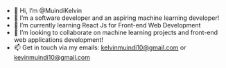 - 👋 Hi, I’m @MuindiKelvin
- 👀 I’m a software developer and an aspiring machine learning developer!
- 🌱 I’m currently learning React Js for Front-end Web Development
- 💞️ I’m looking to collaborate on machine learning projects and front-end web applications development!
- 📫 Get in touch via my emails: kelvinmuindi10@gmail.com or kevinmuindi10@gmail.com

<!---
MuindiKelvin/MuindiKelvin is a ✨ special ✨ repository because its `README.md` (this file) appears on your GitHub profile.
You can click the Preview link to take a look at your changes.
--->
